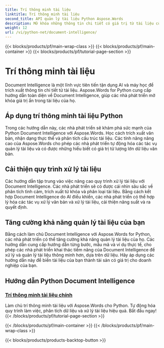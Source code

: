 ```yaml
---
title: Trí thông minh tài liệu
linktitle: Trí thông minh tài liệu
second_title: API quản lý tài liệu Python Aspose.Words
description: Mở khóa những thông tin chi tiết có giá trị từ tài liệu của bạn với Aspose.Words for Python's Document Intelligence. Tự động phân tích, trích xuất văn bản và phân loại.
weight: 12
url: /vi/python-net/document-intelligence/
---
```


{{< blocks/products/pf/main-wrap-class >}}
{{< blocks/products/pf/main-container >}}
{{< blocks/products/pf/tutorial-page-section >}}

# Trí thông minh tài liệu


Document Intelligence là một lĩnh vực tiên tiến tận dụng AI và máy học để trích xuất thông tin chi tiết từ tài liệu. Aspose.Words for Python cung cấp hướng dẫn toàn diện về Document Intelligence, giúp các nhà phát triển mở khóa giá trị ẩn trong tài liệu của họ.

## Áp dụng trí thông minh tài liệu Python

Trong các hướng dẫn này, các nhà phát triển sẽ khám phá sức mạnh của Python Document Intelligence với Aspose.Words. Học cách trích xuất văn bản, nhận dạng thực thể và phân tích cấu trúc tài liệu. Các tính năng nâng cao của Aspose.Words cho phép các nhà phát triển tự động hóa các tác vụ quản lý tài liệu và có được những hiểu biết có giá trị từ lượng lớn dữ liệu văn bản.

## Cải thiện quy trình xử lý tài liệu

Các hướng dẫn tập trung vào việc nâng cao quy trình xử lý tài liệu với Document Intelligence. Các nhà phát triển sẽ có được cái nhìn sâu sắc về phân tích tình cảm, trích xuất từ khóa và phân loại tài liệu. Bằng cách kết hợp Document Intelligence do AI điều khiển, các nhà phát triển có thể hợp lý hóa các tác vụ xử lý văn bản và xử lý tài liệu, cải thiện năng suất và ra quyết định.

## Tăng cường khả năng quản lý tài liệu của bạn

Bằng cách làm chủ Document Intelligence với Aspose.Words for Python, các nhà phát triển có thể tăng cường khả năng quản lý tài liệu của họ. Các hướng dẫn cung cấp hướng dẫn từng bước, mẫu mã và ví dụ thực tế, cho phép các nhà phát triển khai thác tiềm năng của Document Intelligence để xử lý và quản lý tài liệu thông minh hơn, dựa trên dữ liệu. Hãy áp dụng các hướng dẫn này để biến tài liệu của bạn thành tài sản có giá trị cho doanh nghiệp của bạn.

## Hướng dẫn Python Document Intelligence
### [Trí thông minh tài liệu chính](./master-document-intelligence/)
Làm chủ trí thông minh tài liệu với Aspose.Words cho Python. Tự động hóa quy trình làm việc, phân tích dữ liệu và xử lý tài liệu hiệu quả. Bắt đầu ngay!
{{< /blocks/products/pf/tutorial-page-section >}}

{{< /blocks/products/pf/main-container >}}
{{< /blocks/products/pf/main-wrap-class >}}

{{< blocks/products/products-backtop-button >}}
